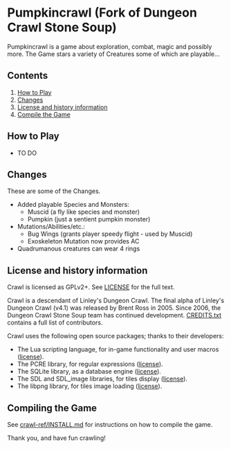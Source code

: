 # Pumpkincrawl (Fork of Dungeon Crawl Stone Soup)

Pumpkincrawl is a game about exploration, combat, magic and possibly more.
The Game stars a variety of Creatures some of which are playable...

## Contents

1. [How to Play](#how-to-play)
2. [Changes](#changes)
3. [License and history information](#license-and-history-information)
4. [Compile the Game](#compiling-the-game)

## How to Play

* TO DO

## Changes
These are some of the Changes.
* Added playable Species and Monsters:
    + Muscid (a fly like species and monster)
    + Pumpkin (just a sentient pumpkin monster)
* Mutations/Abilities/etc.:
    + Bug Wings (grants player speedy flight - used by Muscid)
    + Exoskeleton Mutation now provides AC
* Quadrumanous creatures can wear 4 rings

## License and history information

Crawl is licensed as GPLv2+. See [LICENSE](LICENSE) for the full text.

Crawl is a descendant of Linley's Dungeon Crawl. The final alpha of Linley's Dungeon Crawl (v4.1) was released by Brent Ross in 2005. Since 2006, the Dungeon Crawl Stone Soup team has continued development. [CREDITS.txt](crawl-ref/CREDITS.txt) contains a full list of contributors.

Crawl uses the following open source packages; thanks to their developers:

* The Lua scripting language, for in-game functionality and user macros ([license](crawl-ref/docs/license/lualicense.txt)).
* The PCRE library, for regular expressions ([license](crawl-ref/docs/license/pcre_license.txt)).
* The SQLite library, as a database engine ([license](https://www.sqlite.org/copyright.html)).
* The SDL and SDL_image libraries, for tiles display ([license](crawl-ref/docs/license/lgpl.txt)).
* The libpng library, for tiles image loading ([license](crawl-ref/docs/license/libpng-LICENSE.txt)).

## Compiling the Game

See [crawl-ref/INSTALL.md](crawl-ref/INSTALL.md) for instructions on how to compile the game.  

Thank you, and have fun crawling!
